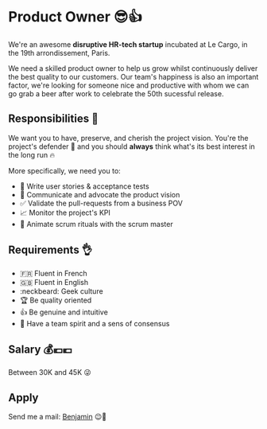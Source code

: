 # Product Owner :sunglasses::+1:

We're an awesome __disruptive HR-tech startup__ incubated at Le Cargo, in the 19th arrondissement, Paris.

We need a skilled product owner to help us grow whilst continuously deliver the best quality to our customers. Our team's happiness is also an important factor, we're looking for someone nice and productive with whom we can go grab a beer after work to celebrate the 50th sucessful release.

## Responsibilities :muscle:

We want you to have, preserve, and cherish the project vision. You're the project's defender :triumph: and you should **always** think what's its best interest in the long run :fire:

More specifically, we need you to:

+ :memo: Write user stories & acceptance tests
+ :speech_balloon: Communicate and advocate the product vision
+ :white_check_mark: Validate the pull-requests from a business POV
+ :chart_with_upwards_trend: Monitor the project's KPI
+ :dart: Animate scrum rituals with the scrum master

## Requirements :ok_hand:

+ :fr: Fluent in French
+ :gb: Fluent in English
+ :neckbeard: Geek culture
+ :trophy: Be quality oriented
+ :+1: Be genuine and intuitive
+ :rugby_football: Have a team spirit and a sens of consensus

## Salary :moneybag::euro::euro:

Between 30K and 45K :stuck_out_tongue_winking_eye:

## Apply

Send me a mail: [Benjamin](mailto:benjamin@addworking.com) :wink::postbox:
